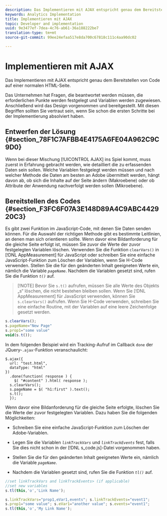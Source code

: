 ```yaml
---
description: Das Implementieren mit AJAX entspricht genau dem Bereitstellen von Code auf einer normalen HTML-Seite.
keywords: Analytics Implementation
title: Implementieren mit AJAX
topic: Developer and implementation
uuid: 9e3477ef-7dea-4c76-ab61-36a188222be7
translation-type: tm+mt
source-git-commit: 99ee24efaa517e8da700c67818c111c4aa90dc02

---
```



# Implementieren mit AJAX

Das Implementieren mit AJAX entspricht genau dem Bereitstellen von Code auf einer normalen HTML-Seite.

Das Unternehmen hat Fragen, die beantwortet werden müssen, die erforderlichen Punkte werden festgelegt und Variablen werden zugewiesen. Anschließend wird das Design vorgenommen und bereitgestellt. Mit diesen Begriffen sollten Sie vertraut sein, wenn Sie schon die ersten Schritte bei der Implementierung absolviert haben.

## Entwerfen der Lösung {#section_78F1C7AFBB4E4175A6FE04A962C9C9D0}

Wenn bei dieser Mischung [!UICONTROL AJAX] ins Spiel kommt, muss zuerst in Erfahrung gebracht werden, wie detailliert die zu erfassenden Daten sein sollen. Welche Variablen festgelegt werden müssen und nach welcher Methode die Daten am besten an Adobe übermittelt werden, hängt davon ab, ob sich die Inhalte auf der Seite ändern (Makroebene) oder ob Attribute der Anwendung nachverfolgt werden sollen (Mikroebene).

## Bereitstellen des Codes {#section_F3FC6F07A3E148D89A4C9ABC442920C3}

Es gibt zwei Funktion im JavaScript-Code, mit denen Sie Daten senden können. Für die Auswahl der richtigen Methode gibt es bestimmte Leitlinien, an denen man sich orientieren sollte.
Wenn davor eine Bildanforderung für die gleiche Seite erfolgt ist, müssen Sie zuvor die Werte der zuvor festgelegten Variablen löschen. Verwenden Sie die Funktion `clearVars()` in [!DNL AppMeasurement] für JavaScript oder schreiben Sie eine einfache JavaScript-Funktion zum Löschen der Variablen, wenn Sie H-Code verwenden. Stellen Sie die für den geänderten Inhalt geeigneten Werte ein, nämlich die Variable *`pageName`*. Nachdem die Variablen gesetzt sind, rufen Sie die Funktion *`t()`* auf.

> [!NOTE] Bevor Sie `s.t()` aufrufen, müssen Sie alle Werte des Objekts „s“ löschen, die nicht bestehen bleiben sollen. Wenn Sie [!DNL AppMeasurement] für JavaScript verwenden, können Sie `s.clearVars()` aufrufen. Wenn Sie H-Code verwenden, schreiben Sie eine einfache Routine, mit der Variablen auf eine leere Zeichenfolge gesetzt werden.

```js
s.clearVars(); 
s.pageName="New Page" 
s.prop1="some value" 
void(s.t());
```

In dem folgenden Beispiel wird ein Tracking-Aufruf im Callback `done` der JQuery-`.ajax`-Funktion veranschaulicht:

```
$.ajax({ 
  url: "test.html", 
  dataType: "html" 
}) 
  .done(function( response ) { 
    $( "#content" ).html( response ); 
  s.clearVars(); 
  s.pageName = $( "h1:first" ).text(); 
  s.t(); 
  }); 
```

Wenn davor eine Bildanforderung für die gleiche Seite erfolgte, löschen Sie die Werte der zuvor festgelegten Variablen. Dazu haben Sie die folgenden Möglichkeiten:

* Schreiben Sie eine einfache JavaScript-Funktion zum Löschen der Adobe-Variablen.
* Legen Sie die Variablen *`linkTrackVars`* und *`linkTrackEvents`* fest, falls Sie dies nicht schon in der [!DNL s_code.js]-Datei vorgenommen haben.

* Stellen Sie die für den geänderten Inhalt geeigneten Werte ein, nämlich die Variable *`pageName`*.
* Nachdem die Variablen gesetzt sind, rufen Sie die Funktion *`tl()`* auf.

```js
//set linkTrackVars and linkTrackEvents> (if applicable) 
//set new variables 
s.tl(this,'o','Link Name');
```

```js
s.linkTrackVars="prop1,eVar1,events"; s.linkTrackEvents="event1"; 
s.prop1="some value"; s.eVar1="another value"; s.events="event1"; 
s.tl(this,'o','My Link Name');
```

